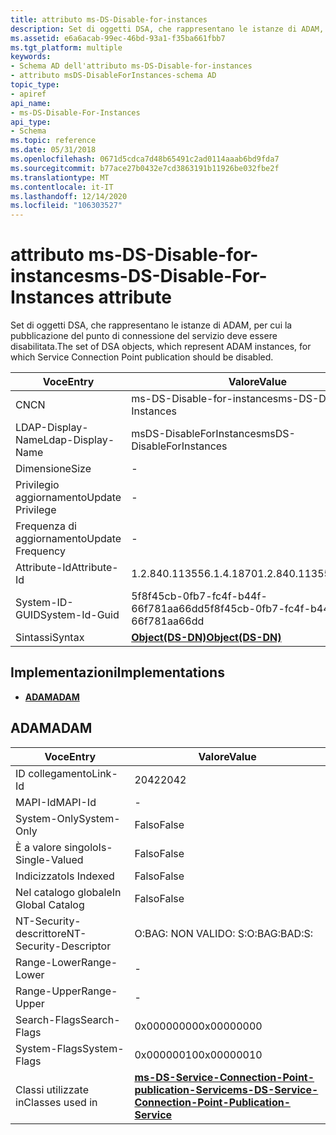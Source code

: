 ```yaml
---
title: attributo ms-DS-Disable-for-instances
description: Set di oggetti DSA, che rappresentano le istanze di ADAM, per cui la pubblicazione del punto di connessione del servizio deve essere disabilitata.
ms.assetid: e6a6acab-99ec-46bd-93a1-f35ba661fbb7
ms.tgt_platform: multiple
keywords:
- Schema AD dell'attributo ms-DS-Disable-for-instances
- attributo msDS-DisableForInstances-schema AD
topic_type:
- apiref
api_name:
- ms-DS-Disable-For-Instances
api_type:
- Schema
ms.topic: reference
ms.date: 05/31/2018
ms.openlocfilehash: 0671d5cdca7d48b65491c2ad0114aaab6bd9fda7
ms.sourcegitcommit: b77ace27b0432e7cd3863191b11926be032fbe2f
ms.translationtype: MT
ms.contentlocale: it-IT
ms.lasthandoff: 12/14/2020
ms.locfileid: "106303527"
---
```

# <a name="ms-ds-disable-for-instances-attribute"></a><span data-ttu-id="c1cb1-105">attributo ms-DS-Disable-for-instances</span><span class="sxs-lookup"><span data-stu-id="c1cb1-105">ms-DS-Disable-For-Instances attribute</span></span>

<span data-ttu-id="c1cb1-106">Set di oggetti DSA, che rappresentano le istanze di ADAM, per cui la pubblicazione del punto di connessione del servizio deve essere disabilitata.</span><span class="sxs-lookup"><span data-stu-id="c1cb1-106">The set of DSA objects, which represent ADAM instances, for which Service Connection Point publication should be disabled.</span></span>



| <span data-ttu-id="c1cb1-107">Voce</span><span class="sxs-lookup"><span data-stu-id="c1cb1-107">Entry</span></span> | <span data-ttu-id="c1cb1-108">Valore</span><span class="sxs-lookup"><span data-stu-id="c1cb1-108">Value</span></span> |
|-------------------|-----------------------------------------|
| <span data-ttu-id="c1cb1-109">CN</span><span class="sxs-lookup"><span data-stu-id="c1cb1-109">CN</span></span>                | <span data-ttu-id="c1cb1-110">ms-DS-Disable-for-instances</span><span class="sxs-lookup"><span data-stu-id="c1cb1-110">ms-DS-Disable-For-Instances</span></span>             |
| <span data-ttu-id="c1cb1-111">LDAP-Display-Name</span><span class="sxs-lookup"><span data-stu-id="c1cb1-111">Ldap-Display-Name</span></span> | <span data-ttu-id="c1cb1-112">msDS-DisableForInstances</span><span class="sxs-lookup"><span data-stu-id="c1cb1-112">msDS-DisableForInstances</span></span>                |
| <span data-ttu-id="c1cb1-113">Dimensione</span><span class="sxs-lookup"><span data-stu-id="c1cb1-113">Size</span></span>              | \-                                      |
| <span data-ttu-id="c1cb1-114">Privilegio aggiornamento</span><span class="sxs-lookup"><span data-stu-id="c1cb1-114">Update Privilege</span></span>  | \-                                      |
| <span data-ttu-id="c1cb1-115">Frequenza di aggiornamento</span><span class="sxs-lookup"><span data-stu-id="c1cb1-115">Update Frequency</span></span>  | \-                                      |
| <span data-ttu-id="c1cb1-116">Attribute-Id</span><span class="sxs-lookup"><span data-stu-id="c1cb1-116">Attribute-Id</span></span>      | <span data-ttu-id="c1cb1-117">1.2.840.113556.1.4.1870</span><span class="sxs-lookup"><span data-stu-id="c1cb1-117">1.2.840.113556.1.4.1870</span></span>                 |
| <span data-ttu-id="c1cb1-118">System-ID-GUID</span><span class="sxs-lookup"><span data-stu-id="c1cb1-118">System-Id-Guid</span></span>    | <span data-ttu-id="c1cb1-119">5f8f45cb-0fb7-fc4f-b44f-66f781aa66dd</span><span class="sxs-lookup"><span data-stu-id="c1cb1-119">5f8f45cb-0fb7-fc4f-b44f-66f781aa66dd</span></span>    |
| <span data-ttu-id="c1cb1-120">Sintassi</span><span class="sxs-lookup"><span data-stu-id="c1cb1-120">Syntax</span></span>            | [<span data-ttu-id="c1cb1-121">**Object(DS-DN)**</span><span class="sxs-lookup"><span data-stu-id="c1cb1-121">**Object(DS-DN)**</span></span>](s-object-ds-dn.md) |



## <a name="implementations"></a><span data-ttu-id="c1cb1-122">Implementazioni</span><span class="sxs-lookup"><span data-stu-id="c1cb1-122">Implementations</span></span>

-   [<span data-ttu-id="c1cb1-123">**ADAM**</span><span class="sxs-lookup"><span data-stu-id="c1cb1-123">**ADAM**</span></span>](#adam)

## <a name="adam"></a><span data-ttu-id="c1cb1-124">ADAM</span><span class="sxs-lookup"><span data-stu-id="c1cb1-124">ADAM</span></span>



| <span data-ttu-id="c1cb1-125">Voce</span><span class="sxs-lookup"><span data-stu-id="c1cb1-125">Entry</span></span> | <span data-ttu-id="c1cb1-126">Valore</span><span class="sxs-lookup"><span data-stu-id="c1cb1-126">Value</span></span> |
|------------------------|--------------------------------------------------------------------------------------------------------------------------|
| <span data-ttu-id="c1cb1-127">ID collegamento</span><span class="sxs-lookup"><span data-stu-id="c1cb1-127">Link-Id</span></span>                | <span data-ttu-id="c1cb1-128">2042</span><span class="sxs-lookup"><span data-stu-id="c1cb1-128">2042</span></span>                                                                                                                     |
| <span data-ttu-id="c1cb1-129">MAPI-Id</span><span class="sxs-lookup"><span data-stu-id="c1cb1-129">MAPI-Id</span></span>                | \-                                                                                                                       |
| <span data-ttu-id="c1cb1-130">System-Only</span><span class="sxs-lookup"><span data-stu-id="c1cb1-130">System-Only</span></span>            | <span data-ttu-id="c1cb1-131">Falso</span><span class="sxs-lookup"><span data-stu-id="c1cb1-131">False</span></span>                                                                                                                    |
| <span data-ttu-id="c1cb1-132">È a valore singolo</span><span class="sxs-lookup"><span data-stu-id="c1cb1-132">Is-Single-Valued</span></span>       | <span data-ttu-id="c1cb1-133">Falso</span><span class="sxs-lookup"><span data-stu-id="c1cb1-133">False</span></span>                                                                                                                    |
| <span data-ttu-id="c1cb1-134">Indicizzato</span><span class="sxs-lookup"><span data-stu-id="c1cb1-134">Is Indexed</span></span>             | <span data-ttu-id="c1cb1-135">Falso</span><span class="sxs-lookup"><span data-stu-id="c1cb1-135">False</span></span>                                                                                                                    |
| <span data-ttu-id="c1cb1-136">Nel catalogo globale</span><span class="sxs-lookup"><span data-stu-id="c1cb1-136">In Global Catalog</span></span>      | <span data-ttu-id="c1cb1-137">Falso</span><span class="sxs-lookup"><span data-stu-id="c1cb1-137">False</span></span>                                                                                                                    |
| <span data-ttu-id="c1cb1-138">NT-Security-descrittore</span><span class="sxs-lookup"><span data-stu-id="c1cb1-138">NT-Security-Descriptor</span></span> | <span data-ttu-id="c1cb1-139">O:BAG: NON VALIDO: S:</span><span class="sxs-lookup"><span data-stu-id="c1cb1-139">O:BAG:BAD:S:</span></span>                                                                                                             |
| <span data-ttu-id="c1cb1-140">Range-Lower</span><span class="sxs-lookup"><span data-stu-id="c1cb1-140">Range-Lower</span></span>            | \-                                                                                                                       |
| <span data-ttu-id="c1cb1-141">Range-Upper</span><span class="sxs-lookup"><span data-stu-id="c1cb1-141">Range-Upper</span></span>            | \-                                                                                                                       |
| <span data-ttu-id="c1cb1-142">Search-Flags</span><span class="sxs-lookup"><span data-stu-id="c1cb1-142">Search-Flags</span></span>           | <span data-ttu-id="c1cb1-143">0x00000000</span><span class="sxs-lookup"><span data-stu-id="c1cb1-143">0x00000000</span></span>                                                                                                               |
| <span data-ttu-id="c1cb1-144">System-Flags</span><span class="sxs-lookup"><span data-stu-id="c1cb1-144">System-Flags</span></span>           | <span data-ttu-id="c1cb1-145">0x00000010</span><span class="sxs-lookup"><span data-stu-id="c1cb1-145">0x00000010</span></span>                                                                                                               |
| <span data-ttu-id="c1cb1-146">Classi utilizzate in</span><span class="sxs-lookup"><span data-stu-id="c1cb1-146">Classes used in</span></span>        | [<span data-ttu-id="c1cb1-147">**ms-DS-Service-Connection-Point-publication-Service**</span><span class="sxs-lookup"><span data-stu-id="c1cb1-147">**ms-DS-Service-Connection-Point-Publication-Service**</span></span>](c-msds-serviceconnectionpointpublicationservice.md)<br/> |



 

 





